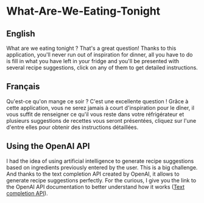 # What-Are-We-Eating-Tonight

## English

What are we eating tonight ? That's a great question! Thanks to this application, you'll never run out of inspiration for dinner, all you have to do is fill in what you have left in your fridge and you'll be presented with several recipe suggestions, click on any of them to get detailed instructions.

## Français

Qu'est-ce qu'on mange ce soir ? C'est une excellente question ! Grâce à cette application, vous ne serez jamais à court d'inspiration pour le dîner, il vous suffit de renseigner ce qu'il vous reste dans votre réfrigérateur et plusieurs suggestions de recettes vous seront présentées, cliquez sur l'une d'entre elles pour obtenir des instructions détaillées.

## Using the OpenAI API

I had the idea of using artificial intelligence to generate recipe suggestions based on ingredients previously entered by the user. This is a big challenge. And thanks to the text completion API created by OpenAI, it allows to generate recipe suggestions perfectly. For the curious, I give you the link to the OpenAI API documentation to better understand how it works ([Text completion API](https://beta.openai.com/docs/guides/completion/text-completion)).
